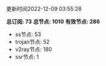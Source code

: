 更新时间2022-12-09 03:55:28

**总订阅: 73**
**总节点: 1010**
**有效节点: 286**
- ss节点: 53
- trojan节点: 52
- v2ray节点: 180
- ssr节点: 1

